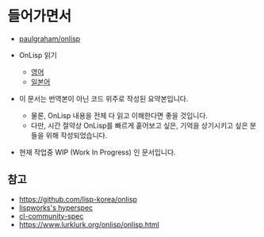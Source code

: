 # 들어가면서

- [paulgraham/onlisp](https://paulgraham.com/onlisp.html)

- OnLisp 읽기
  - [영어](https://paulgraham.com/onlisptext.html)
  - [일본어](https://www.asahi-net.or.jp/~kc7k-nd/onlispjhtml/)

- 이 문서는 번역본이 아닌 코드 위주로 작성된 요약본입니다.
  - 물론, OnLisp 내용을 전체 다 읽고 이해한다면 좋을 것입니다.
  - 다만, 시간 절약상 OnLisp를 빠르게 훝어보고 싶은, 기억을 상기시키고 싶은 분들을 위해 작성되었습니다.
- 현재 작업중 WIP (Work In Progress) 인 문서입니다.

## 참고

- <https://github.com/lisp-korea/onlisp>
- [lispworks's hyperspec](https://www.lispworks.com/documentation/HyperSpec/Front/)
- [cl-community-spec](https://cl-community-spec.github.io/)
- <https://www.lurklurk.org/onlisp/onlisp.html>